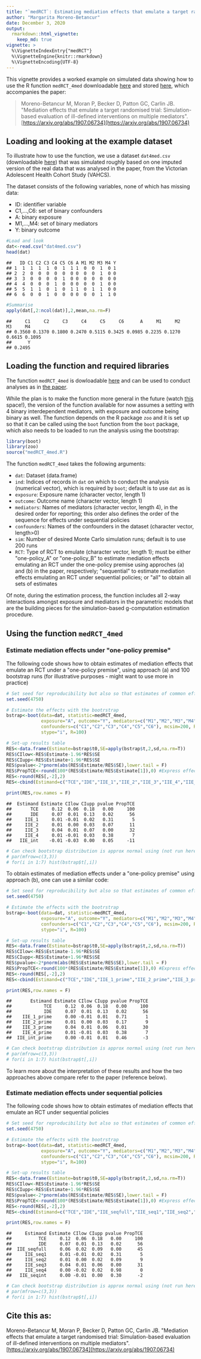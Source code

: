 ```yaml
---
title: "`medRCT`: Estimating mediation effects that emulate a target randomized controlled trial (RCT)"
author: "Margarita Moreno-Betancur"
date: December 3, 2020
output: 
  rmarkdown::html_vignette:
    keep_md: true
vignette: >
  %\VignetteIndexEntry{"medRCT"}
  %\VignetteEngine{knitr::rmarkdown}
  %\VignetteEncoding{UTF-8}
---
```

  
This vignette provides a worked example on simulated data showing how to use the R function `medRCT_4med` downloadable [here](https://raw.githack.com/moreno-betancur/medRCT/master/medRCT_4med.R) and stored [here](https://github.com/moreno-betancur/medRCT), which accompanies the paper: 

>Moreno-Betancur M, Moran P, Becker D, Patton GC, Carlin JB. "Mediation effects that emulate a target randomised trial: Simulation-based evaluation of ill-defined interventions on multiple mediators". [https://arxiv.org/abs/1907.06734](https://arxiv.org/abs/1907.06734)



## Loading and looking at the example dataset

To illustrate how to use the function, we use a dataset `dat4med.csv` (downloadable [here](https://raw.githack.com/moreno-betancur/medRCT/master/dat4med.csv)) that was simulated roughly based on one imputed version of the real data that was analysed in the paper, from the Victorian Adolescent Health Cohort Study (VAHCS).
  
The dataset consists of the following variables, none of which has missing data:

* ID: identifier variable 
* C1,...,C6: set of binary confounders
* A: binary exposure
* M1,...,M4: set of binary mediators
* Y: binary outcome


```r
#Load and look
dat<-read.csv("dat4med.csv")
head(dat)
```

```
##   ID C1 C2 C3 C4 C5 C6 A M1 M2 M3 M4 Y
## 1  1  1  1  1  0  1  1 1  0  0  1  0 1
## 2  2  0  0  0  0  0  0 0  0  0  1  0 0
## 3  3  0  0  0  0  1  0 0  0  0  0  0 0
## 4  4  0  0  0  1  0  0 0  0  0  1  0 0
## 5  5  1  1  0  1  0  1 1  0  1  1  0 0
## 6  6  0  0  1  0  0  0 0  0  0  1  1 0
```

```r
#Summarise
apply(dat[,2:ncol(dat)],2,mean,na.rm=F)
```

```
##     C1     C2     C3     C4     C5     C6      A     M1     M2     M3     M4 
## 0.3560 0.1370 0.1800 0.2470 0.5115 0.3425 0.0985 0.2235 0.1270 0.6615 0.1095 
##      Y 
## 0.2495
```

## Loading the function and required libraries

The function `medRCT_4med` is dowloadable [here](https://raw.githack.com/moreno-betancur/medRCT/master/medRCT_4med.R) and can be used to conduct analyses as in [the paper](https://arxiv.org/abs/1907.06734). 

While the plan is to make the function more general in the future (watch [this](https://github.com/moreno-betancur/medRCT) space!), the version of the function available for now assumes a setting with 4 binary interdependent mediators, with exposure and outcome being binary as well. The function depends on the R package `zoo` and it is set up so that it can be called using the `boot` function from the `boot` package, which also needs to be loaded to run the analysis using the bootstrap: 


```r
library(boot)
library(zoo)
source("medRCT_4med.R")
```

The function `medRCT_4med` takes the following arguments:

* `dat`: Dataset (data.frame)
* `ind`: Indices of records in `dat` on which to conduct the analysis (numerical vector), which is required by `boot`; default is to use `dat` as is
* `exposure`: Exposure name (character vector, length 1)
* `outcome`: Outcome name (character vector, length 1)
* `mediators`: Names of mediators (character vector, length 4), in the desired order for reporting; this order also defines the order of the sequence for effects under sequential policies
* `confounders`: Names of the confounders in the dataset (character vector, length>0)
* `sim`: Number of desired Monte Carlo simulation runs; default is to use 200 runs
* `RCT`: Type of RCT to emulate (character vector, length 1); must be either "one-policy_A" or "one-policy_B" to estimate mediation effects emulating an RCT under the one-policy premise using approches (a) and (b) in the paper, respectively;  "sequential" to estimate mediation effects emulating an RCT under sequential policies; or "all" to obtain all sets of estimates

Of note, during the estimation process, the function includes all 2-way interactions amongst exposure and mediators in the parametric models that are the building pieces for the simulation-based g-computation estimation procedure. 

## Using the function `medRCT_4med` 

### Estimate mediation effects under "one-policy premise"

The following code shows how to obtain estimates of mediation effects that emulate an RCT under a "one-policy premise", using approach (a) and 100 bootstrap runs (for illustrative purposes - might want to use more in practice)

```r
# Set seed for reproducibility but also so that estimates of common effects obtained using either of the RCT options coincide
set.seed(4750) 

# Estimate the effects with the bootrstrap
bstrap<-boot(data=dat, statistic=medRCT_4med, 
             exposure="A", outcome="Y", mediators=c("M1","M2","M3","M4"),
             confounders=c("C1","C2","C3","C4","C5","C6"), mcsim=200, RCT="one-policy_A",
             stype="i", R=100)

# Set-up results table
RES<-data.frame(Estimate=bstrap$t0,SE=apply(bstrap$t,2,sd,na.rm=T))
RES$CIlow<-RES$Estimate-1.96*RES$SE
RES$CIupp<-RES$Estimate+1.96*RES$SE
RES$pvalue<-2*pnorm(abs(RES$Estimate/RES$SE),lower.tail = F)
RES$PropTCE<-round(100*(RES$Estimate/RES$Estimate[1]),0) #Express effects as a proportion of the TCE
RES<-round(RES[,-2],2)
RES<-cbind(Estimand=c("TCE","IDE","IIE_1","IIE_2","IIE_3","IIE_4","IIE_int"),RES)

print(RES,row.names = F)
```

```
##  Estimand Estimate CIlow CIupp pvalue PropTCE
##       TCE     0.12  0.06  0.18   0.00     100
##       IDE     0.07  0.01  0.13   0.02      56
##     IIE_1     0.01 -0.01  0.02   0.31       5
##     IIE_2     0.01  0.00  0.03   0.07      11
##     IIE_3     0.04  0.01  0.07   0.00      32
##     IIE_4     0.01 -0.01  0.03   0.38       7
##   IIE_int    -0.01 -0.03  0.00   0.05     -11
```

```r
# Can check bootstrap distribution is approx normal using (not run here)
# par(mfrow=c(3,3))
# for(i in 1:7) hist(bstrap$t[,i])
```

To obtain estimates of mediation effects under a "one-policy premise" using approach (b), one can use a similar code:


```r
# Set seed for reproducibility but also so that estimates of common effects obtained using either of the RCT options coincide
set.seed(4750) 

# Estimate the effects with the bootrstrap
bstrap<-boot(data=dat, statistic=medRCT_4med, 
             exposure="A", outcome="Y", mediators=c("M1","M2","M3","M4"),
             confounders=c("C1","C2","C3","C4","C5","C6"), mcsim=200, RCT="one-policy_B",
             stype="i", R=100)

# Set-up results table
RES<-data.frame(Estimate=bstrap$t0,SE=apply(bstrap$t,2,sd,na.rm=T))
RES$CIlow<-RES$Estimate-1.96*RES$SE
RES$CIupp<-RES$Estimate+1.96*RES$SE
RES$pvalue<-2*pnorm(abs(RES$Estimate/RES$SE),lower.tail = F)
RES$PropTCE<-round(100*(RES$Estimate/RES$Estimate[1]),0) #Express effects as a proportion of the TCE
RES<-round(RES[,-2],2)
RES<-cbind(Estimand=c("TCE","IDE","IIE_1_prime","IIE_2_prime","IIE_3_prime","IIE_4_prime","IIE_int_prime"),RES)

print(RES,row.names = F)
```

```
##       Estimand Estimate CIlow CIupp pvalue PropTCE
##            TCE     0.12  0.06  0.18   0.00     100
##            IDE     0.07  0.01  0.13   0.02      56
##    IIE_1_prime     0.00 -0.01  0.01   0.71       1
##    IIE_2_prime     0.01  0.00  0.03   0.17       9
##    IIE_3_prime     0.04  0.01  0.06   0.01      30
##    IIE_4_prime     0.01 -0.01  0.03   0.38       7
##  IIE_int_prime     0.00 -0.01  0.01   0.46      -3
```

```r
# Can check bootstrap distribution is approx normal using (not run here)
# par(mfrow=c(3,3))
# for(i in 1:7) hist(bstrap$t[,i])
```

To learn more about the interpretation of these results and how the two approaches above compare refer to the paper (reference below).

### Estimate mediation effects under sequential policies

The following code shows how to obtain estimates of mediation effects that emulate an RCT under sequential policies

```r
# Set seed for reproducibility but also so that estimates of common effects obtained using either of the RCT options coincide
set.seed(4750) 

# Estimate the effects with the bootrstrap
bstrap<-boot(data=dat, statistic=medRCT_4med, 
             exposure="A", outcome="Y", mediators=c("M1","M2","M3","M4"),
             confounders=c("C1","C2","C3","C4","C5","C6"), mcsim=200, RCT="sequential",
             stype="i", R=100)

# Set-up results table
RES<-data.frame(Estimate=bstrap$t0,SE=apply(bstrap$t,2,sd,na.rm=T))
RES$CIlow<-RES$Estimate-1.96*RES$SE
RES$CIupp<-RES$Estimate+1.96*RES$SE
RES$pvalue<-2*pnorm(abs(RES$Estimate/RES$SE),lower.tail = F)
RES$PropTCE<-round(100*(RES$Estimate/RES$Estimate[1]),0) #Express effects as a proportion of the TCE
RES<-round(RES[,-2],2)
RES<-cbind(Estimand=c("TCE","IDE","IIE_seqfull","IIE_seq1","IIE_seq2","IIE_seq3","IIE_seq4","IIE_seqint"),RES)

print(RES,row.names = F)
```

```
##     Estimand Estimate CIlow CIupp pvalue PropTCE
##          TCE     0.12  0.06  0.18   0.00     100
##          IDE     0.07  0.01  0.13   0.02      56
##  IIE_seqfull     0.06  0.02  0.09   0.00      45
##     IIE_seq1     0.01 -0.01  0.02   0.31       5
##     IIE_seq2     0.01  0.00  0.02   0.09       9
##     IIE_seq3     0.04  0.01  0.06   0.00      31
##     IIE_seq4     0.00 -0.02  0.02   0.98       0
##   IIE_seqint     0.00 -0.01  0.00   0.30      -2
```

```r
# Can check bootstrap distribution is approx normal using (not run here)
# par(mfrow=c(3,3))
# for(i in 1:7) hist(bstrap$t[,i])
```



## Cite this as:

Moreno-Betancur M, Moran P, Becker D, Patton GC, Carlin JB. "Mediation effects that emulate a target randomised trial: Simulation-based evaluation of ill-defined interventions on multiple mediators". [https://arxiv.org/abs/1907.06734](https://arxiv.org/abs/1907.06734)



